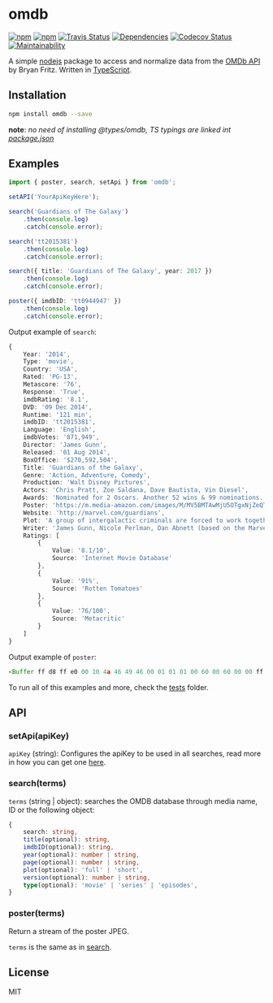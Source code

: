 # omdb
[![npm](https://img.shields.io/npm/v/omdb.svg?style=flat-square)](https://www.npmjs.com/package/omdb)
[![npm](https://img.shields.io/npm/dt/omdb.svg?style=flat-square)](https://www.npmjs.com/package/omdb)
[![Travis Status](https://img.shields.io/travis/Fazendaaa/omdb.svg?style=flat-square)](https://travis-ci.org/Fazendaaa/omdb)
[![Dependencies](https://david-dm.org/Fazendaaa/omdb.svg?style=flat-square)](https://github.com/Fazendaaa/omdb/blob/master/package.json)
[![Codecov Status](https://img.shields.io/codecov/c/github//Fazendaaa/omdb/badge.svg?style=flat-square)](https://codecov.io/gh/Fazendaaa/omdb)
[![Maintainability](https://api.codeclimate.com/v1/badges/04c334bbe522d8a0823f/maintainability)](https://codeclimate.com/github/Fazendaaa/omdb/maintainability)

A simple [nodejs](https://nodejs.org/) package to access and normalize data from the
[OMDb API](https://www.omdbapi.com/) by Bryan Fritz. Written in [TypeScript](https://www.typescriptlang.org/).

## Installation
```bash
npm install omdb --save
```

**note**: _no need of installing @types/omdb, TS typings are linked int [package.json](./package.json)_

## Examples

```typescript
import { poster, search, setApi } from 'omdb';

setAPI('YourApiKeyHere');

search('Guardians of The Galaxy')
    .then(console.log)
    .catch(console.error);

search('tt2015381')
    .then(console.log)
    .catch(console.error);

search({ title: 'Guardians of The Galaxy', year: 2017 })
    .then(console.log)
    .catch(console.error);

poster({ imdbID: 'tt0944947' })
    .then(console.log)
    .catch(console.error);
```

Output example of `search`:

```typescript
{
    Year: '2014',
    Type: 'movie',
    Country: 'USA',
    Rated: 'PG-13',
    Metascore: '76',
    Response: 'True',
    imdbRating: '8.1',
    DVD: '09 Dec 2014',
    Runtime: '121 min',
    imdbID: 'tt2015381',
    Language: 'English',
    imdbVotes: '871,949',
    Director: 'James Gunn',
    Released: '01 Aug 2014',
    BoxOffice: '$270,592,504',
    Title: 'Guardians of the Galaxy',
    Genre: 'Action, Adventure, Comedy',
    Production: 'Walt Disney Pictures',
    Actors: 'Chris Pratt, Zoe Saldana, Dave Bautista, Vin Diesel',
    Awards: 'Nominated for 2 Oscars. Another 52 wins & 99 nominations.',
    Poster: 'https://m.media-amazon.com/images/M/MV5BMTAwMjU5OTgxNjZeQTJeQWpwZ15BbWU4MDUxNDYxODEx._V1_SX300.jpg',
    Website: 'http://marvel.com/guardians',
    Plot: 'A group of intergalactic criminals are forced to work together to stop a fanatical warrior from taking control of the universe.',
    Writer: 'James Gunn, Nicole Perlman, Dan Abnett (based on the Marvel comics by), Andy Lanning (based on the Marvel comics by), Bill Mantlo (character created by: Rocket Raccoon), Keith Giffen (character created by: Rocket Raccoon), Jim Starlin (characters created by: Drax the Destroyer,  Gamora & Thanos), Steve Englehart (character created by: Star-Lord), Steve Gan (character created by: Star-Lord), Steve Gerber (character created by: Howard the Duck), Val Mayerik (character created by: Howard the Duck)',
    Ratings: [
        {
            Value: '8.1/10',
            Source: 'Internet Movie Database'
        },
        {
            Value: '91%',
            Source: 'Rotten Tomatoes'
        },
        {
            Value: '76/100',
            Source: 'Metacritic'
        }
    ]
}
```

Output example of `poster`:

```typescript
<Buffer ff d8 ff e0 00 10 4a 46 49 46 00 01 01 01 00 60 00 60 00 00 ff db 00 43 00 02 01 01 02 01 01 02 02 02 02 02 02 02 02 03 05 03 03 03 03 03 06 04 04 03 ... >
```

To run all of this examples and more, check the [tests](./tests/) folder.

## API
### setApi(apiKey)

`apiKey` (string): Configures the apiKey to be used in all searches, read more in how you can get one [here](http://www.omdbapi.com/apikey.aspx).

### search(terms)

`terms` (string | object): searches the OMDB database through media name, ID or the following object:

```typescript
{
    search: string,
    title(optional): string,
    imdbID(optional): string,
    year(optional): number | string,
    page(optional): number | string,
    plot(optional): 'full' | 'short',
    version(optional): number | string,
    type(optional): 'movie' | 'series' | 'episodes',
}
```

### poster(terms)
Return a stream of the poster JPEG.

`terms` is the same as in [search](###search).

## License
MIT
